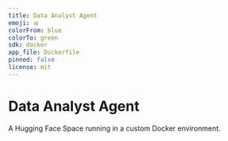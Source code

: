 ```yaml
---
title: Data Analyst Agent
emoji: 📊
colorFrom: blue
colorTo: green
sdk: docker
app_file: Dockerfile
pinned: false
license: mit
---
```


# Data Analyst Agent

A Hugging Face Space running in a custom Docker environment.
